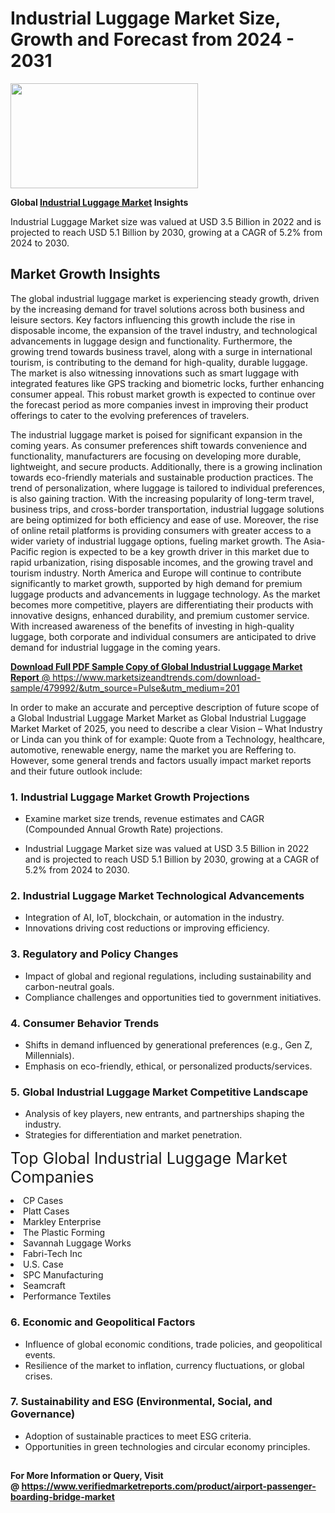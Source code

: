 <H1>Industrial Luggage Market Size, Growth and Forecast from 2024 - 2031</H1><img class="aligncenter size-medium wp-image-584254" src="https://thirdeyenews.in/wp-content/uploads/2024/09/Global-Market-Research-300x168.jpeg" alt="" width="300" height="168" /><p><strong>Global&nbsp;<a href="https://www.marketsizeandtrends.com/download-sample/479992/&amp;utm_source=Pulse&amp;utm_medium=201">Industrial Luggage Market</a> Insights</strong></p><p>Industrial Luggage Market size was valued at USD 3.5 Billion in 2022 and is projected to reach USD 5.1 Billion by 2030, growing at a CAGR of 5.2% from 2024 to 2030.</p><p><h2>Market Growth Insights</h2> <p>The global industrial luggage market is experiencing steady growth, driven by the increasing demand for travel solutions across both business and leisure sectors. Key factors influencing this growth include the rise in disposable income, the expansion of the travel industry, and technological advancements in luggage design and functionality. Furthermore, the growing trend towards business travel, along with a surge in international tourism, is contributing to the demand for high-quality, durable luggage. The market is also witnessing innovations such as smart luggage with integrated features like GPS tracking and biometric locks, further enhancing consumer appeal. This robust market growth is expected to continue over the forecast period as more companies invest in improving their product offerings to cater to the evolving preferences of travelers. <a href="#"></a> </p> <p>The industrial luggage market is poised for significant expansion in the coming years. As consumer preferences shift towards convenience and functionality, manufacturers are focusing on developing more durable, lightweight, and secure products. Additionally, there is a growing inclination towards eco-friendly materials and sustainable production practices. The trend of personalization, where luggage is tailored to individual preferences, is also gaining traction. With the increasing popularity of long-term travel, business trips, and cross-border transportation, industrial luggage solutions are being optimized for both efficiency and ease of use. Moreover, the rise of online retail platforms is providing consumers with greater access to a wider variety of industrial luggage options, fueling market growth. The Asia-Pacific region is expected to be a key growth driver in this market due to rapid urbanization, rising disposable incomes, and the growing travel and tourism industry. North America and Europe will continue to contribute significantly to market growth, supported by high demand for premium luggage products and advancements in luggage technology. As the market becomes more competitive, players are differentiating their products with innovative designs, enhanced durability, and premium customer service. With increased awareness of the benefits of investing in high-quality luggage, both corporate and individual consumers are anticipated to drive demand for industrial luggage in the coming years. <a href="#"></p><p><span class=""><strong>Download Full PDF Sample Copy of Global Industrial Luggage Market Report</strong> @ <a href="https://www.marketsizeandtrends.com/download-sample/479992/&amp;utm_source=Pulse&amp;utm_medium=201" target="_blank">https://www.marketsizeandtrends.com/download-sample/479992/&amp;utm_source=Pulse&amp;utm_medium=201</a></span></p><p>In order to make an accurate and perceptive description of future scope of a Global&nbsp;Industrial Luggage Market Market as Global&nbsp;Industrial Luggage Market Market of 2025, you need to describe a clear Vision &ndash; What Industry or Linda can you think of for example: Quote from a Technology, healthcare, automotive, renewable energy, name the market you are Reffering to. However, some general trends and factors usually impact market reports and their future outlook include:</p><h3>1.&nbsp;<strong>Industrial Luggage Market Growth Projections</strong></h3><ul><li>Examine market size trends, revenue estimates and CAGR (Compounded Annual Growth Rate) projections.</li><li><p>Industrial Luggage Market size was valued at USD 3.5 Billion in 2022 and is projected to reach USD 5.1 Billion by 2030, growing at a CAGR of 5.2% from 2024 to 2030.</p></li></ul><h3>2.&nbsp;<strong>Industrial Luggage Market Technological Advancements</strong></h3><ul><li>Integration of AI, IoT, blockchain, or automation in the industry.</li><li>Innovations driving cost reductions or improving efficiency.</li></ul><h3>3.&nbsp;<strong>Regulatory and Policy Changes</strong></h3><ul><li>Impact of global and regional regulations, including sustainability and carbon-neutral goals.</li><li>Compliance challenges and opportunities tied to government initiatives.</li></ul><h3>4.&nbsp;<strong>Consumer Behavior Trends</strong></h3><ul><li>Shifts in demand influenced by generational preferences (e.g., Gen Z, Millennials).</li><li>Emphasis on eco-friendly, ethical, or personalized products/services.</li></ul><h3>5.&nbsp;<strong>Global Industrial Luggage Market Competitive Landscape</strong></h3><ul><li>Analysis of key players, new entrants, and partnerships shaping the industry.</li><li>Strategies for differentiation and market penetration.</li></ul><p data-pm-slice="1 1 []"><span style="color: inherit; font-family: inherit; font-size: 25px;">Top Global Industrial Luggage Market Companies</span></p><div class="" data-test-id=""><p><li>CP Cases</li><li> Platt Cases</li><li> Markley Enterprise</li><li> The Plastic Forming</li><li> Savannah Luggage Works</li><li> Fabri-Tech Inc</li><li> U.S. Case</li><li> SPC Manufacturing</li><li> Seamcraft</li><li> Performance Textiles</li></p></div><h3>6.&nbsp;<strong>Economic and Geopolitical Factors</strong></h3><ul><li>Influence of global economic conditions, trade policies, and geopolitical events.</li><li>Resilience of the market to inflation, currency fluctuations, or global crises.</li></ul><h3>7.&nbsp;<strong>Sustainability and ESG (Environmental, Social, and Governance)</strong></h3><ul><li>Adoption of sustainable practices to meet ESG criteria.</li><li>Opportunities in green technologies and circular economy principles.</li></ul><h2><strong style="font-size: 14px;">For More Information or Query, Visit @&nbsp;</strong><a style="background-color: #ffffff; font-size: 14px;" href="https://www.marketsizeandtrends.com/report/industrial-luggage-market/" target="_blank">https://www.verifiedmarketreports.com/product/airport-passenger-boarding-bridge-market</a></h2>
